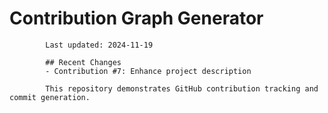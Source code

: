 # Contribution Graph Generator
            
            Last updated: 2024-11-19
            
            ## Recent Changes
            - Contribution #7: Enhance project description
            
            This repository demonstrates GitHub contribution tracking and commit generation.
        